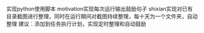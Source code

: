实现python使用脚本
motivation实现每次运行输出鼓励句子
shixian实现对已有目录截图进行整理，同时在运行期间对截图持续整理，每十天为一个文件夹，自动整理
建议：添加到任务执行计划，实现定时整理和自动鼓励
